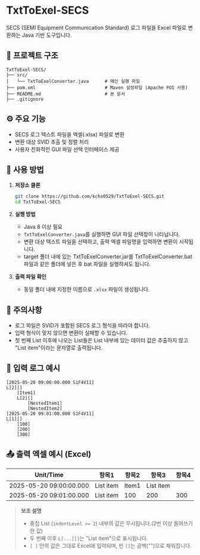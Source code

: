 # TxtToExel-SECS

SECS (SEMI Equipment Communication Standard) 로그 파일을 Excel 파일로 변환하는 Java 기반 도구입니다.

## 📁 프로젝트 구조

```
TxtToExel-SECS/
├── src/
│   └── TxtToExelConverter.java      # 메인 실행 파일
├── pom.xml                          # Maven 설정파일 (Apache POI 사용)
├── README.md                        # 본 문서
├── .gitignore
```

## ⚙️ 주요 기능

* SECS 로그 텍스트 파일을 엑셀(.xlsx) 파일로 변환
* 변환 대상 SVID 추출 및 정렬 처리
* 사용자 친화적인 GUI 파일 선택 인터페이스 제공

## 🚀 사용 방법

1. **저장소 클론**

   ```bash
   git clone https://github.com/kchs0529/TxtToExel-SECS.git
   cd TxtToExel-SECS
   ```

2. **실행 방법**

   * Java 8 이상 필요
   * `TxtToExelConverter.java`를 실행하면 GUI 파일 선택창이 나타납니다.
   * 변환 대상 텍스트 파일을 선택하고, 출력 엑셀 파일명을 입력하면 변환이 시작됩니다.
   * target 폴더 내에 있는 TxtToExelConverter.jar를 TxtToExelConverter.bat 파일과 같은 폴더에 넣은 후 bat 파일을 실행하셔도 됩니다.

3. **출력 파일 확인**

   * 동일 폴더 내에 지정한 이름으로 `.xlsx` 파일이 생성됩니다.

## 📝 주의사항

* 로그 파일은 SVID가 포함된 SECS 로그 형식을 따라야 합니다.
* 입력 형식이 맞지 않으면 변환이 실패할 수 있습니다.
* 첫 번째 List 이후에 나오는 List들은 List 내부에 있는 데이터 값은 추출하지 않고 "List item"이라는 문자열로 출력됩니다.

## 📄 입력 로그 예시

```
[2025-05-20 09:00:00.000 S1F4V11]
L[2][]
    [Item1]
    L[2][]
        [NestedItem1]
        [NestedItem2]
[2025-05-20 09:01:00.000 S1F4V11]
L[1][]
    [100]
    [200]
    [300]
```

## 📤 출력 엑셀 예시 (Excel)

| Unit/Time               | 항목1       | 항목2   | 항목3       | 항목4 |
| ----------------------- | --------- | ----- | --------- | --- |
| 2025-05-20 09:00:00.000 | List item | Item1 | List item |     |
| 2025-05-20 09:01:00.000 | List item | 100   | 200       | 300 |

>  **보조 설명**
>
> * 중첩 List (`indentLevel >= 2`) 내부의 값은 무시됩니다.(2번 이상 들여쓰기 한 값)
> * 두 번째 이후 `L[...][]`는 "List item"으로 표시됩니다.
> * `[ ]` 안의 값은 그대로 Excel에 입력되며, 빈 `[]`는 공백("")으로 채워집니다.
